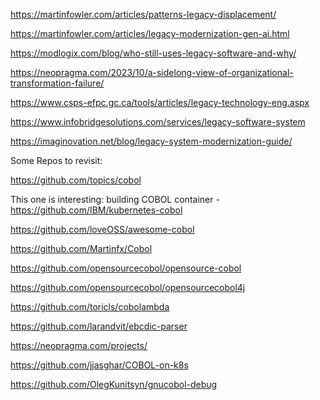 

https://martinfowler.com/articles/patterns-legacy-displacement/

https://martinfowler.com/articles/legacy-modernization-gen-ai.html

https://modlogix.com/blog/who-still-uses-legacy-software-and-why/

https://neopragma.com/2023/10/a-sidelong-view-of-organizational-transformation-failure/

https://www.csps-efpc.gc.ca/tools/articles/legacy-technology-eng.aspx

https://www.infobridgesolutions.com/services/legacy-software-system

https://imaginovation.net/blog/legacy-system-modernization-guide/


Some Repos to revisit:

https://github.com/topics/cobol

This one is interesting: building COBOL container - https://github.com/IBM/kubernetes-cobol 

https://github.com/loveOSS/awesome-cobol

https://github.com/Martinfx/Cobol

https://github.com/opensourcecobol/opensource-cobol

https://github.com/opensourcecobol/opensourcecobol4j  


https://github.com/toricls/cobolambda

https://github.com/larandvit/ebcdic-parser

https://neopragma.com/projects/

https://github.com/jjasghar/COBOL-on-k8s

https://github.com/OlegKunitsyn/gnucobol-debug




